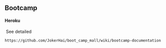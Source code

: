 ## Bootcamp

#### Heroku

​	See detailed 

```http
https://github.com/JokerHai/boot_camp_mall/wiki/bootcamp-documentation
```

